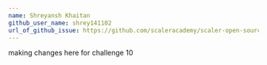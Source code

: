 ```yaml
---
name: Shreyansh Khaitan
github_user_name: shrey141102
url_of_github_issue: https://github.com/scaleracademy/scaler-open-source-september-challenge/issues/525
---
```


making changes here for challenge 10
